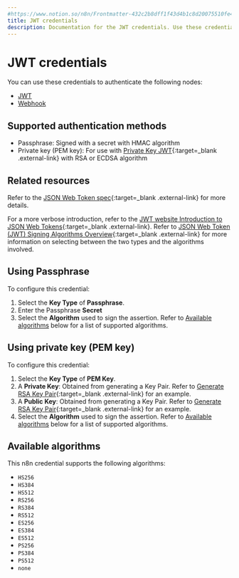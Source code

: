 ```yaml
---
#https://www.notion.so/n8n/Frontmatter-432c2b8dff1f43d4b1c8d20075510fe4
title: JWT credentials
description: Documentation for the JWT credentials. Use these credentials to authenticate JWT in n8n, a workflow automation platform.
---
```


# JWT credentials

You can use these credentials to authenticate the following nodes:

- [JWT](/integrations/builtin/core-nodes/n8n-nodes-base.jwt/)
- [Webhook](/integrations/builtin/core-nodes/n8n-nodes-base.webhook/)

## Supported authentication methods

- Passphrase: Signed with a secret with HMAC algorithm
- Private key (PEM key): For use with [Private Key JWT](https://auth0.com/docs/get-started/authentication-and-authorization-flow/authenticate-with-private-key-jwt){:target=_blank .external-link} with RSA or ECDSA algorithm

## Related resources

Refer to the [JSON Web Token spec](https://datatracker.ietf.org/doc/html/rfc7519){:target=_blank .external-link} for more details.

For a more verbose introduction, refer to the [JWT website Introduction to JSON Web Tokens](https://jwt.io/introduction){:target=_blank .external-link}. Refer to [JSON Web Token (JWT) Signing Algorithms Overview](https://auth0.com/blog/json-web-token-signing-algorithms-overview/){:target=_blank .external-link} for more information on selecting between the two types and the algorithms involved.

## Using Passphrase

To configure this credential:

1. Select the **Key Type** of **Passphrase**.
2. Enter the Passphrase **Secret**
3. Select the **Algorithm** used to sign the assertion. Refer to [Available algorithms](#available-algorithms) below for a list of supported algorithms.

## Using private key (PEM key)

To configure this credential:
1. Select the **Key Type** of **PEM Key**.
2. A **Private Key**: Obtained from generating a Key Pair. Refer to [Generate RSA Key Pair](https://auth0.com/docs/secure/application-credentials/generate-rsa-key-pair){:target=_blank .external-link} for an example.
3. A **Public Key**: Obtained from generating a Key Pair. Refer to [Generate RSA Key Pair](https://auth0.com/docs/secure/application-credentials/generate-rsa-key-pair){:target=_blank .external-link} for an example.
4. Select the **Algorithm** used to sign the assertion. Refer to [Available algorithms](#available-algorithms) below for a list of supported algorithms.

## Available algorithms

This n8n credential supports the following algorithms:

- `HS256`
- `HS384`
- `HS512`
- `RS256`
- `RS384`
- `RS512`
- `ES256`
- `ES384`
- `ES512`
- `PS256`
- `PS384`
- `PS512`
- `none`
